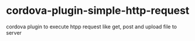 # cordova-plugin-simple-http-request
cordova plugin to execute htpp request like get, post and upload file to server
